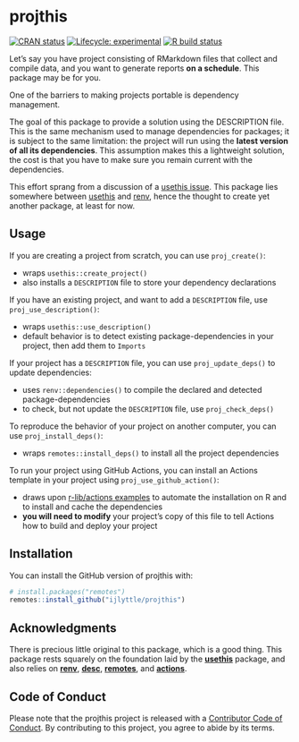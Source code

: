 
<!-- README.md is generated from README.Rmd. Please edit that file -->

# projthis

<!-- badges: start -->

[![CRAN
status](https://www.r-pkg.org/badges/version/projthis)](https://CRAN.R-project.org/package=projthis)
[![Lifecycle:
experimental](https://img.shields.io/badge/lifecycle-experimental-orange.svg)](https://www.tidyverse.org/lifecycle/#experimental)
[![R build
status](https://github.com/ijlyttle/projthis/workflows/R-CMD-check/badge.svg)](https://github.com/ijlyttle/projthis/actions)
<!-- badges: end -->

Let’s say you have project consisting of RMarkdown files that collect
and compile data, and you want to generate reports **on a schedule**.
This package may be for you.

One of the barriers to making projects portable is dependency
management.

The goal of this package to provide a solution using the DESCRIPTION
file. This is the same mechanism used to manage dependencies for
packages; it is subject to the same limitation: the project will run
using the **latest version of all its dependencies**. This assumption
makes this a lightweight solution, the cost is that you have to make
sure you remain current with the dependencies.

This effort sprang from a discussion of a [usethis
issue](https://github.com/r-lib/usethis/issues/1194). This package lies
somewhere between [usethis](https://usethis.r-lib.org/) and
[renv](https://rstudio.github.io/renv), hence the thought to create yet
another package, at least for now.

## Usage

If you are creating a project from scratch, you can use `proj_create()`:

  - wraps `usethis::create_project()`
  - also installs a `DESCRIPTION` file to store your dependency
    declarations

If you have an existing project, and want to add a `DESCRIPTION` file,
use `proj_use_description()`:

  - wraps `usethis::use_description()`
  - default behavior is to detect existing package-dependencies in your
    project, then add them to `Imports`

If your project has a `DESCRIPTION` file, you can use
`proj_update_deps()` to update dependencies:

  - uses `renv::dependencies()` to compile the declared and detected
    package-dependencies
  - to check, but not update the `DESCRIPTION` file, use
    `proj_check_deps()`

To reproduce the behavior of your project on another computer, you can
use `proj_install_deps()`:

  - wraps `remotes::install_deps()` to install all the project
    dependencies

To run your project using GitHub Actions, you can install an Actions
template in your project using `proj_use_github_action()`:

  - draws upon [r-lib/actions
    examples](https://github.com/r-lib/actions/tree/master/examples) to
    automate the installation on R and to install and cache the
    dependencies
  - **you will need to modify** your project’s copy of this file to tell
    Actions how to build and deploy your project

## Installation

You can install the GitHub version of projthis with:

``` r
# install.packages("remotes")
remotes::install_github("ijlyttle/projthis")
```

## Acknowledgments

There is precious little original to this package, which is a good
thing. This package rests squarely on the foundation laid by the
[**usethis**](https://usethis.r-lib.org/) package, and also relies on
[**renv**](https://rstudio.github.io/renv/),
[**desc**](https://github.com/r-lib/desc),
[**remotes**](https://remotes.r-lib.org/), and
[**actions**](https://github.com/r-lib/actions).

## Code of Conduct

Please note that the projthis project is released with a [Contributor
Code of
Conduct](https://contributor-covenant.org/version/2/0/CODE_OF_CONDUCT.html).
By contributing to this project, you agree to abide by its terms.

